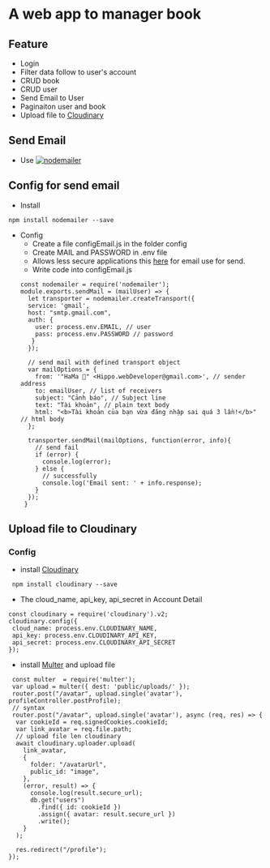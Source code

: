 # A web app to manager book 
## Feature
* Login
* Filter data follow to user's account
* CRUD book
* CRUD user
* Send Email to User
* Paginaiton user and book
* Upload file to [Cloudinary](https://cloudinary.com/)
## Send Email
* Use  [![nodemailer](https://raw.githubusercontent.com/nodemailer/nodemailer/master/assets/nm_logo_200x136.png)](https://nodemailer.com/)
## Config for send email
* Install
```node
npm install nodemailer --save
```
* Config
  * Create a file configEmail.js in the folder config
  * Create MAIL and PASSWORD in .env file
  * Allows less secure applications this [here](https://myaccount.google.com/lesssecureapps) for email use for send.
  * Write code into configEmail.js
  ```node
  const nodemailer = require('nodemailer');
  module.exports.sendMail = (mailUser) => {
    let transporter = nodemailer.createTransport({
    service: 'gmail',
    host: "smtp.gmail.com",
    auth: {
      user: process.env.EMAIL, // user
      pass: process.env.PASSWORD // password
     }
    });

    // send mail with defined transport object
    var mailOptions = {
      from: '"HaMa 👻" <Hippo.webDeveloper@gmail.com>', // sender address
      to: emailUser, // list of receivers
      subject: "Cảnh báo", // Subject line
      text: "Tài khoản", // plain text body
      html: "<b>Tài khoản của bạn vừa đăng nhập sai quá 3 lần!</b>" // html body
    };

    transporter.sendMail(mailOptions, function(error, info){
      // send fail
      if (error) {
        console.log(error);
      } else {
        // successfully
        console.log('Email sent: ' + info.response);
      }
    });
   }
  ```
  
## Upload file to Cloudinary
  ### Config
  * install [Cloudinary](https://www.npmjs.com/package/cloudinary)
  ```node
   npm install cloudinary --save
  ```
  * The cloud_name, api_key, api_secret in Account Detail
  ```node
  const cloudinary = require('cloudinary').v2;
  cloudinary.config({ 
   cloud_name: process.env.CLOUDINARY_NAME, 
   api_key: process.env.CLOUDINARY_API_KEY, 
   api_secret: process.env.CLOUDINARY_API_SECRET
  });
  ```
  * install [Multer](https://www.npmjs.com/package/multer) and upload file
  ```node
   const multer  = require('multer');
   var upload = multer({ dest: 'public/uploads/' });
   router.post("/avatar", upload.single('avatar'), profileController.postProfile);
   // syntax
   router.post("/avatar", upload.single('avatar'), async (req, res) => {
    var cookieId = req.signedCookies.cookieId;
    var link_avatar = req.file.path;
    // upload file len cloudinary
    await cloudinary.uploader.upload(
      link_avatar,
      {
        folder: "/avatarUrl",
        public_id: "image",
      },
      (error, result) => {
        console.log(result.secure_url);
        db.get("users")
          .find({ id: cookieId })
          .assign({ avatar: result.secure_url })
          .write();
      }
    );

    res.redirect("/profile");
  });
  ```
